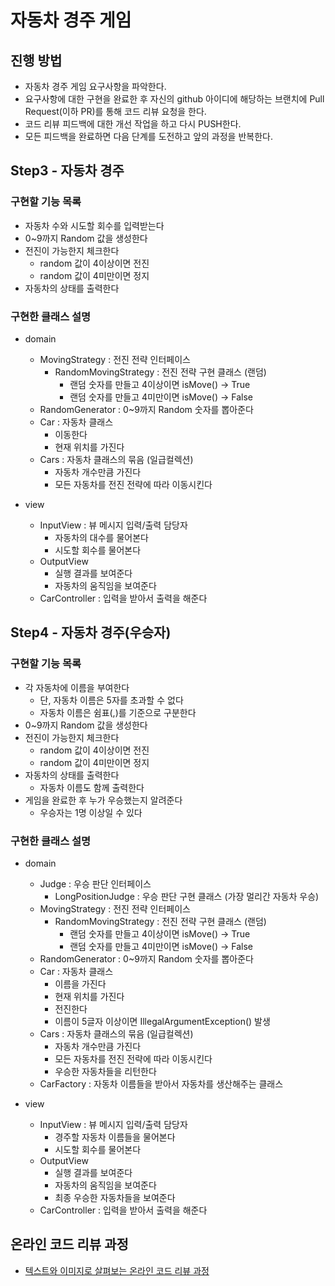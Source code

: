 # 자동차 경주 게임
## 진행 방법
* 자동차 경주 게임 요구사항을 파악한다.
* 요구사항에 대한 구현을 완료한 후 자신의 github 아이디에 해당하는 브랜치에 Pull Request(이하 PR)를 통해 코드 리뷰 요청을 한다.
* 코드 리뷰 피드백에 대한 개선 작업을 하고 다시 PUSH한다.
* 모든 피드백을 완료하면 다음 단계를 도전하고 앞의 과정을 반복한다.

## Step3 - 자동차 경주
### 구현할 기능 목록
+ 자동차 수와 시도할 회수를 입력받는다
+ 0~9까지 Random 값을 생성한다
+ 전진이 가능한지 체크한다
    + random 값이 4이상이면 전진
    + random 값이 4미만이면 정지
+ 자동차의 상태를 출력한다

### 구현한 클래스 설명
+ domain
    + MovingStrategy : 전진 전략 인터페이스 
        + RandomMovingStrategy : 전진 전략 구현 클래스 (랜덤)
           + 랜덤 숫자를 만들고 4이상이면 isMove() -> True
           + 랜덤 숫자를 만들고 4미만이면 isMove() -> False
    + RandomGenerator : 0~9까지 Random 숫자를 뽑아준다
    + Car : 자동차 클래스 
        + 이동한다
        + 현재 위치를 가진다
    + Cars : 자동차 클래스의 묶음 (일급컬렉션)
        + 자동차 개수만큼 가진다
        + 모든 자동차를 전진 전략에 따라 이동시킨다

+ view
    + InputView : 뷰 메시지 입력/출력 담당자
        + 자동차의 대수를 물어본다
        + 시도할 회수를 물어본다
    + OutputView
        + 실행 결과를 보여준다 
        + 자동차의 움직임을 보여준다
    + CarController : 입력을 받아서 출력을 해준다


## Step4 - 자동차 경주(우승자)
### 구현할 기능 목록
+ 각 자동차에 이름을 부여한다
    + 단, 자동차 이름은 5자를 초과할 수 없다
    + 자동차 이름은 쉼표(,)를 기준으로 구분한다
+ 0~9까지 Random 값을 생성한다
+ 전진이 가능한지 체크한다
    + random 값이 4이상이면 전진
    + random 값이 4미만이면 정지
+ 자동차의 상태를 출력한다
    + 자동차 이름도 함께 출력한다
+ 게임을 완료한 후 누가 우승했는지 알려준다
    + 우승자는 1명 이상일 수 있다

### 구현한 클래스 설명
+ domain
    + Judge : 우승 판단 인터페이스 
        + LongPositionJudge : 우승 판단 구현 클래스 (가장 멀리간 자동차 우승)
    + MovingStrategy : 전진 전략 인터페이스 
        + RandomMovingStrategy : 전진 전략 구현 클래스 (랜덤)
           + 랜덤 숫자를 만들고 4이상이면 isMove() -> True
           + 랜덤 숫자를 만들고 4미만이면 isMove() -> False
    + RandomGenerator : 0~9까지 Random 숫자를 뽑아준다
    + Car : 자동차 클래스 
        + 이름을 가진다 
        + 현재 위치를 가진다
        + 전진한다
        + 이름이 5글자 이상이면 IllegalArgumentException() 발생
    + Cars : 자동차 클래스의 묶음 (일급컬렉션)
        + 자동차 개수만큼 가진다
        + 모든 자동차를 전진 전략에 따라 이동시킨다
        + 우승한 자동차들을 리턴한다
    + CarFactory : 자동차 이름들을 받아서 자동차를 생산해주는 클래스

+ view
    + InputView : 뷰 메시지 입력/출력 담당자
        + 경주할 자동차 이름들을 물어본다
        + 시도할 회수를 물어본다
    + OutputView
        + 실행 결과를 보여준다 
        + 자동차의 움직임을 보여준다
        + 최종 우승한 자동차들을 보여준다
    + CarController : 입력을 받아서 출력을 해준다


## 온라인 코드 리뷰 과정
* [텍스트와 이미지로 살펴보는 온라인 코드 리뷰 과정](https://github.com/next-step/nextstep-docs/tree/master/codereview)
